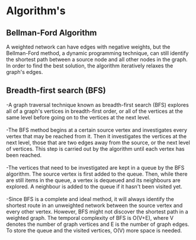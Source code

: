 # Algorithm's
## Bellman-Ford Algorithm
A weighted network can have edges with negative weights, but the Bellman-Ford method, a dynamic programming technique, can still identify the shortest path between a source node and all other nodes in the graph. In order to find the best solution, the algorithm iteratively relaxes the graph's edges.
## Breadth-first search (BFS)
-A graph traversal technique known as breadth-first search (BFS) explores all of a graph's vertices in breadth-first order, or all of the vertices at the same level before going on to the vertices at the next level.<br>
<br>
-The BFS method begins at a certain source vertex and investigates every vertex that may be reached from it. Then it investigates the vertices at the next level, those that are two edges away from the source, or the next level of vertices. This step is carried out by the algorithm until each vertex has been reached.<br>
<br>
-The vertices that need to be investigated are kept in a queue by the BFS algorithm. The source vertex is first added to the queue. Then, while there are still items in the queue, a vertex is dequeued and its neighbours are explored. A neighbour is added to the queue if it hasn't been visited yet.<br>
<br>
-Since BFS is a complete and ideal method, it will always identify the shortest route in an unweighted network between the source vertex and every other vertex. However, BFS might not discover the shortest path in a weighted graph.
The temporal complexity of BFS is O(V+E), where V denotes the number of graph vertices and E is the number of graph edges. To store the queue and the visited vertices, O(V) more space is needed.<br>
<br>
